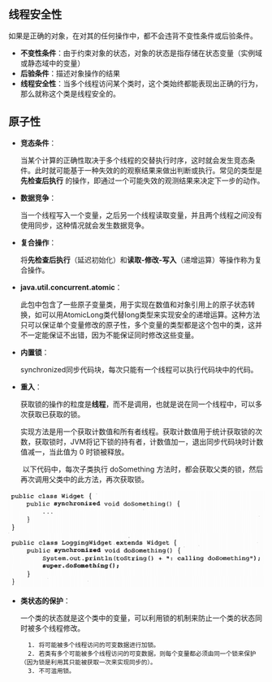 ## 线程安全性

​		如果是正确的对象，在对其的任何操作中，都不会违背不变性条件或后验条件。

- **不变性条件**：由于约束对象的状态，对象的状态是指存储在状态变量（实例域或静态域中的变量）
- **后验条件**：描述对象操作的结果
- **线程安全性**：当多个线程访问某个类时，这个类始终都能表现出正确的行为，那么就称这个类是线程安全的。



## 原子性

- **竞态条件**：

  ​		当某个计算的正确性取决于多个线程的交替执行时序，这时就会发生竞态条件。此时就可能基于一种失效的的观察结果来做出判断或执行。常见的类型是 **先检查后执行** 的操作，即通过一个可能失效的观测结果来决定下一步的动作。

- **数据竞争**：

  ​		当一个线程写入一个变量，之后另一个线程读取变量，并且两个线程之间没有使用同步，这种情况就会发生数据竞争。
  
- **复合操作**：

  ​		将**先检查后执行**（延迟初始化）和**读取-修改-写入**（递增运算）等操作称为复合操作。

- **java.util.concurrent.atomic**：

  ​		此包中包含了一些原子变量类，用于实现在数值和对象引用上的原子状态转换，如可以用AtomicLong类代替long类型来实现安全的递增运算。这种方法只可以保证单个变量修改的原子性，多个变量的类型都是这个包中的类，这并不一定能保证不出错，因为不能保证同时修改这些变量。

- **内置锁**：

  ​		synchronized同步代码块，每次只能有一个线程可以执行代码块中的代码。

- **重入**：

  ​		获取锁的操作的粒度是**线程**，而不是调用，也就是说在同一个线程中，可以多次获取已获取的锁。

  ​		实现方法是用一个获取计数值和所有者线程。获取计数值用于统计获取锁的次数，获取锁时，JVM将记下锁的持有者，计数值加一，退出同步代码块时计数值减一，当此值为 0 时锁被释放。

  ​		以下代码中，每次子类执行 doSomething 方法时，都会获取父类的锁，然后再次调用父类中的此方法，再次获取锁。

![1](线程安全性/1.png)

- **类状态的保护**：

  ​		一个类的状态就是这个类中的变量，可以利用锁的机制来防止一个类的状态同时被多个线程修改。

  		1. 将可能被多个线程访问的可变数据进行加锁。
  		2. 若类有多个可能被多个线程访问的可变数据，则每个变量都必须由同一个锁来保护（因为锁是利用其只能被获取一次来实现同步的）。
  		3. 不可滥用锁。
